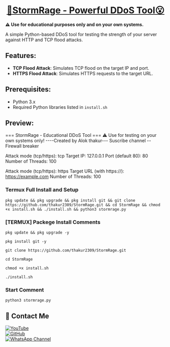 <h1 align="center"><u> 📌StormRage - Powerful DDoS Tool😮 </u></h1>

**⚠️ Use for educational purposes only and on your own systems.**

A simple Python-based DDoS tool for testing the strength of your server against HTTP and TCP flood attacks. 

## Features:
- **TCP Flood Attack**: Simulates TCP flood on the target IP and port.
- **HTTPS Flood Attack**: Simulates HTTPS requests to the target URL.

## Prerequisites:
- Python 3.x
- Required Python libraries listed in `install.sh`
## Preview:
=== StormRage - Educational DDoS Tool ===
⚠️ Use for testing on your own systems only!
----Created by Alok thakur---
Suscribe channel -- Firewall breaker 

Attack mode (tcp/https): tcp
Target IP: 127.0.0.1
Port (default 80): 80
Number of Threads: 100

Attack mode (tcp/https): https
Target URL (with https://): https://example.com
Number of Threads: 100

### Termux Full Install and Setup 
```
pkg update && pkg upgrade && pkg install git && git clone https://github.com/thakur2309/StormRage.git && cd StormRage && chmod +x install.sh && ./install.sh && python3 stormrage.py
```

### [TERMUX] Packege Install Comments

```
pkg update && pkg upgrade -y
```
```
pkg install git -y
```
```
git clone https://github.com/thakur2309/StormRage.git
```
```
cd StormRage
```
```
chmod +x install.sh
```
```
./install.sh
```

### Start Comment
```
python3 stormrage.py
```


## 📌 Contact Me  

<a href="https://youtube.com/@firewallbreaker09">
  <img src="https://img.shields.io/badge/YouTube-FF0000?style=for-the-badge&logo=youtube&logoColor=white" alt="YouTube">
</a>  
<br>  

<a href="https://github.com/thakur2309?tab=repositories">
  <img src="https://img.shields.io/badge/GitHub-000000?style=for-the-badge&logo=github&logoColor=white" alt="GitHub">
</a>  
<br>  

<a href="https://whatsapp.com/channel/0029VbAiqVMKLaHjg5J1Nm2F">
  <img src="https://img.shields.io/badge/WhatsApp-25D366?style=for-the-badge&logo=whatsapp&logoColor=white" alt="WhatsApp Channel">
</a>
